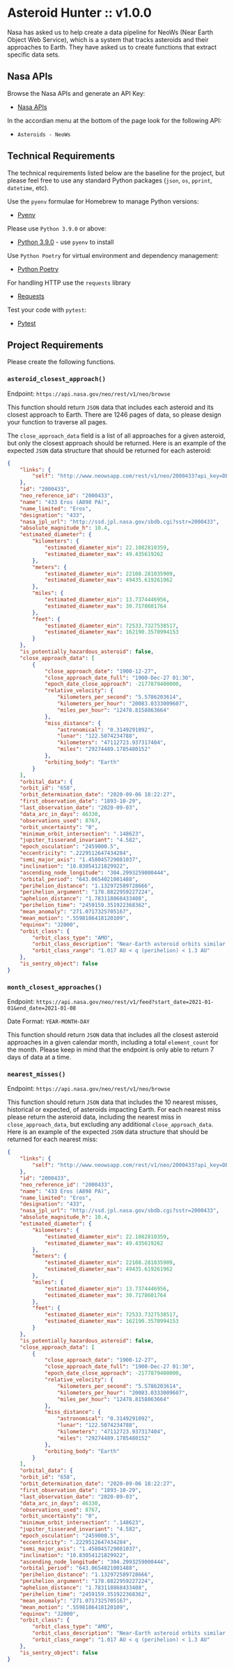 # Asteroid Hunter :: v1.0.0

Nasa has asked us to help create a data pipeline for NeoWs (Near Earth Object Web Service), which is a system that
tracks asteroids and their approaches to Earth. They have asked us to create functions that extract specific data
sets.

## Nasa APIs

Browse the Nasa APIs and generate an API Key:

- [Nasa APIs](https://api.nasa.gov/)

In the accordian menu at the bottom of the page look for the following API:

- `Asteroids - NeoWs`

## Technical Requirements

The technical requirements listed below are the baseline for the project, but please feel free to use any standard Python packages (`json`, `os`, `pprint`, `datetime`, etc).

Use the `pyenv` formulae for Homebrew to manage Python versions:

- [Pyenv](https://formulae.brew.sh/formula/pyenv)

Please use `Python 3.9.0` or above:

- [Python 3.9.0](https://www.python.org/) - use `pyenv` to install

Use `Python Poetry` for virtual environment and dependency management:

- [Python Poetry](https://python-poetry.org/)

For handling HTTP use the `requests` library

- [Requests](https://pypi.org/project/requests/)

Test your code with `pytest`:

- [Pytest](https://pypi.org/project/pytest/)

## Project Requirements

Please create the following functions.

### `asteroid_closest_approach()`

Endpoint: `https://api.nasa.gov/neo/rest/v1/neo/browse`

This function should return `JSON` data that includes each asteroid and its closest approach to Earth. There are 1246 pages of data, so please design your function to traverse all pages.

The `close_approach_data` field is a list of all approaches for a given asteroid, but only the closest approach should be returned. Here is an example of the expected `JSON` data structure that should be returned for each asteroid:

```json
{
    "links": {
        "self": "http://www.neowsapp.com/rest/v1/neo/2000433?api_key=DEMO_KEY"
    },
    "id": "2000433",
    "neo_reference_id": "2000433",
    "name": "433 Eros (A898 PA)",
    "name_limited": "Eros",
    "designation": "433",
    "nasa_jpl_url": "http://ssd.jpl.nasa.gov/sbdb.cgi?sstr=2000433",
    "absolute_magnitude_h": 10.4,
    "estimated_diameter": {
        "kilometers": {
            "estimated_diameter_min": 22.1082810359,
            "estimated_diameter_max": 49.435619262
        },
        "meters": {
            "estimated_diameter_min": 22108.281035909,
            "estimated_diameter_max": 49435.619261962
        },
        "miles": {
            "estimated_diameter_min": 13.7374446956,
            "estimated_diameter_max": 30.7178601764
        },
        "feet": {
            "estimated_diameter_min": 72533.7327538517,
            "estimated_diameter_max": 162190.3570994153
        }
    },
    "is_potentially_hazardous_asteroid": false,
    "close_approach_data": [
        {
            "close_approach_date": "1900-12-27",
            "close_approach_date_full": "1900-Dec-27 01:30",
            "epoch_date_close_approach": -2177879400000,
            "relative_velocity": {
                "kilometers_per_second": "5.5786203614",
                "kilometers_per_hour": "20083.0333009607",
                "miles_per_hour": "12478.8158863664"
            },
            "miss_distance": {
                "astronomical": "0.3149291092",
                "lunar": "122.5074234788",
                "kilometers": "47112723.937317404",
                "miles": "29274489.1785480152"
            },
            "orbiting_body": "Earth"
        }
    ],
    "orbital_data": {
    "orbit_id": "658",
    "orbit_determination_date": "2020-09-06 18:22:27",
    "first_observation_date": "1893-10-29",
    "last_observation_date": "2020-09-03",
    "data_arc_in_days": 46330,
    "observations_used": 8767,
    "orbit_uncertainty": "0",
    "minimum_orbit_intersection": ".148623",
    "jupiter_tisserand_invariant": "4.582",
    "epoch_osculation": "2459000.5",
    "eccentricity": ".2229512647434284",
    "semi_major_axis": "1.458045729081037",
    "inclination": "10.83054121829922",
    "ascending_node_longitude": "304.2993259000444",
    "orbital_period": "643.0654021001488",
    "perihelion_distance": "1.132972589728666",
    "perihelion_argument": "178.8822959227224",
    "aphelion_distance": "1.783118868433408",
    "perihelion_time": "2459159.351922368362",
    "mean_anomaly": "271.0717325705167",
    "mean_motion": ".5598186418120109",
    "equinox": "J2000",
    "orbit_class": {
        "orbit_class_type": "AMO",
        "orbit_class_description": "Near-Earth asteroid orbits similar to that of 1221 Amor",
        "orbit_class_range": "1.017 AU < q (perihelion) < 1.3 AU"
    },
    "is_sentry_object": false
}
```

### `month_closest_approaches()`

Endpoint: `https://api.nasa.gov/neo/rest/v1/feed?start_date=2021-01-01&end_date=2021-01-08`

Date Format: `YEAR-MONTH-DAY`

This function should return `JSON` data that includes all the closest asteroid approaches in a given calendar month, including a total `element_count` for the month. Please keep in mind that the endpoint is only able to return 7 days of data at a time.

### `nearest_misses()`

Endpoint: `https://api.nasa.gov/neo/rest/v1/neo/browse`

This function should return `JSON` data that includes the 10 nearest misses, historical or expected, of asteroids impacting Earth. For each nearest miss please return the asteroid data, including the nearest miss in `close_approach_data`, but excluding any additional `close_approach_data`. Here is an example of the expected `JSON` data structure that should be returned for each nearest miss:

```json
{
    "links": {
        "self": "http://www.neowsapp.com/rest/v1/neo/2000433?api_key=DEMO_KEY"
    },
    "id": "2000433",
    "neo_reference_id": "2000433",
    "name": "433 Eros (A898 PA)",
    "name_limited": "Eros",
    "designation": "433",
    "nasa_jpl_url": "http://ssd.jpl.nasa.gov/sbdb.cgi?sstr=2000433",
    "absolute_magnitude_h": 10.4,
    "estimated_diameter": {
        "kilometers": {
            "estimated_diameter_min": 22.1082810359,
            "estimated_diameter_max": 49.435619262
        },
        "meters": {
            "estimated_diameter_min": 22108.281035909,
            "estimated_diameter_max": 49435.619261962
        },
        "miles": {
            "estimated_diameter_min": 13.7374446956,
            "estimated_diameter_max": 30.7178601764
        },
        "feet": {
            "estimated_diameter_min": 72533.7327538517,
            "estimated_diameter_max": 162190.3570994153
        }
    },
    "is_potentially_hazardous_asteroid": false,
    "close_approach_data": [
        {
            "close_approach_date": "1900-12-27",
            "close_approach_date_full": "1900-Dec-27 01:30",
            "epoch_date_close_approach": -2177879400000,
            "relative_velocity": {
                "kilometers_per_second": "5.5786203614",
                "kilometers_per_hour": "20083.0333009607",
                "miles_per_hour": "12478.8158863664"
            },
            "miss_distance": {
                "astronomical": "0.3149291092",
                "lunar": "122.5074234788",
                "kilometers": "47112723.937317404",
                "miles": "29274489.1785480152"
            },
            "orbiting_body": "Earth"
        }
    ],
    "orbital_data": {
    "orbit_id": "658",
    "orbit_determination_date": "2020-09-06 18:22:27",
    "first_observation_date": "1893-10-29",
    "last_observation_date": "2020-09-03",
    "data_arc_in_days": 46330,
    "observations_used": 8767,
    "orbit_uncertainty": "0",
    "minimum_orbit_intersection": ".148623",
    "jupiter_tisserand_invariant": "4.582",
    "epoch_osculation": "2459000.5",
    "eccentricity": ".2229512647434284",
    "semi_major_axis": "1.458045729081037",
    "inclination": "10.83054121829922",
    "ascending_node_longitude": "304.2993259000444",
    "orbital_period": "643.0654021001488",
    "perihelion_distance": "1.132972589728666",
    "perihelion_argument": "178.8822959227224",
    "aphelion_distance": "1.783118868433408",
    "perihelion_time": "2459159.351922368362",
    "mean_anomaly": "271.0717325705167",
    "mean_motion": ".5598186418120109",
    "equinox": "J2000",
    "orbit_class": {
        "orbit_class_type": "AMO",
        "orbit_class_description": "Near-Earth asteroid orbits similar to that of 1221 Amor",
        "orbit_class_range": "1.017 AU < q (perihelion) < 1.3 AU"
    },
    "is_sentry_object": false
}
```
